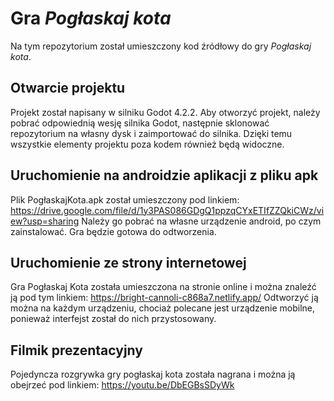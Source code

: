 # Gra *Pogłaskaj kota*
Na tym repozytorium został umieszczony kod źródłowy do gry *Pogłaskaj kota*. 

## Otwarcie projektu
Projekt został napisany w silniku Godot 4.2.2. Aby otworzyć projekt, należy pobrać odpowiednią wesję silnika Godot, następnie sklonować repozytorium na własny dysk i zaimportować do silnika. Dzięki temu wszystkie elementy projektu poza kodem również będą widoczne.

## Uruchomienie na androidzie aplikacji z pliku apk
Plik PogłaskajKota.apk został umieszczony pod linkiem: https://drive.google.com/file/d/1y3PAS086GDgQ1ppzqCYxETIfZZQkiCWz/view?usp=sharing
Należy go pobrać na własne urządzenie android, po czym zainstalować. Gra będzie gotowa do odtworzenia.

## Uruchomienie ze strony internetowej
Gra Pogłaskaj Kota została umieszczona na stronie online i można znaleźć ją pod tym linkiem: https://bright-cannoli-c868a7.netlify.app/
Odtworzyć ją można na każdym urządzeniu, chociaż polecane jest urządzenie mobilne, ponieważ interfejst został do nich przystosowany.

## Filmik prezentacyjny
Pojedyncza rozgrywka gry pogłaskaj kota została nagrana i można ją obejrzeć pod linkiem: https://youtu.be/DbEGBsSDyWk
